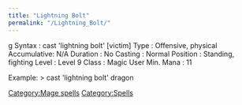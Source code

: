 ```yaml
---
title: "Lightning Bolt"
permalink: "/Lightning_Bolt/"
---
```


<nowiki>g Syntax : cast 'lightning bolt' \[victim\] Type : Offensive,
physical Accumulative: N/A Duration : No Casting : Normal Position :
Standing, fighting Level : Level 9 Class : Magic User Min. Mana : 11

</pre>

Example: \> cast 'lightning bolt' dragon

[Category:Mage spells](Category:Mage_spells "wikilink")
[Category:Spells](Category:Spells "wikilink")